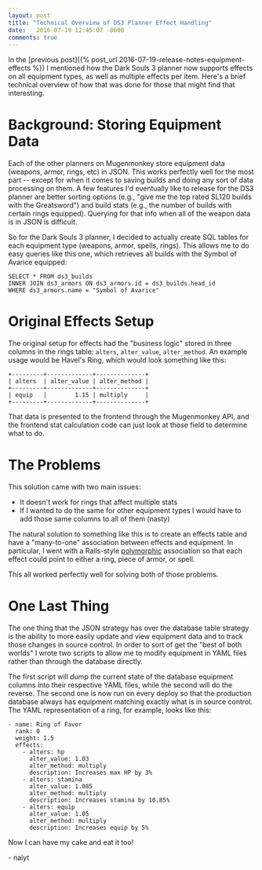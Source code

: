 ```yaml
---
layout: post
title: "Technical Overview of DS3 Planner Effect Handling"
date:   2016-07-19 12:45:07 -0600
comments: true
---
```


In the [previous post]({% post_url 2016-07-19-release-notes-equipment-effects %})
I mentioned how the Dark Souls 3 planner now supports effects on all equipment types,
as well as multiple effects per item. Here's a brief technical overview of how that was done
for those that might find that interesting.

# Background: Storing Equipment Data

Each of the other planners on Mugenmonkey store equipment data (weapons, armor, rings, etc)
in JSON. This works perfectly well for the most part -- except for when it comes to saving
builds and doing any sort of data processing on them. A few features I'd eventually
like to release for the DS3 planner are better sorting options (e.g., "give me the top
rated SL120 builds with the Greatsword") and build stats (e.g., the number of builds with
certain rings equipped). Querying for that info when all of the weapon data is in JSON
is difficult.

So for the Dark Souls 3 planner, I decided to actually create SQL tables for each equipment
type (weapons, armor, spells, rings). This allows me to do easy queries like this one, which
retrieves all builds with the Symbol of Avarice equipped:

```
SELECT * FROM ds3_builds
INNER JOIN ds3_armors ON ds3_armors.id = ds3_builds.head_id
WHERE ds3_armors.name = "Symbol of Avarice"
```

# Original Effects Setup

The original setup for effects had the "business logic" stored in three columns in
the rings table: `alters`, `alter_value`, `alter_method`. An example usage would be Havel's Ring,
which would look something like this:

```
+---------+-------------+--------------+
| alters  | alter_value | alter_method |
+---------+-------------+--------------+
| equip   |        1.15 | multiply     |
+---------+-------------+--------------+
```

That data is presented to the frontend through the Mugenmonkey API, and the frontend stat calculation
code can just look at those field to determine what to do.

# The Problems

This solution came with two main issues:

* It doesn't work for rings that affect multiple stats
* If I wanted to do the same for other equipment types I would have to add those same columns to all of them (nasty)

The natural solution to something like this is to create an effects table and have a
"many-to-one" association between effects and equipment. In particular, I went with a
Rails-style [polymorphic](http://guides.rubyonrails.org/association_basics.html#polymorphic-associations)
association so that each effect could point to either a ring, piece of armor, or spell.

This all worked perfectly well for solving both of those problems.

# One Last Thing

The one thing that the JSON strategy has over the database table strategy
is the ability to more easily update and view equipment data and to track those changes in source
control. In order to sort of get the "best of both worlds" I wrote two scripts to allow
me to modify equipment in YAML files rather than through the database directly.

The first script will dump the current state of the database equipment columns into their
respective YAML files, while the second will do the reverse. The second one is now run
on every deploy so that the production database always has equipment matching exactly
what is in source control. The YAML representation of a ring, for example, looks like this:

```
- name: Ring of Favor
  rank: 0
  weight: 1.5
  effects:
    - alters: hp
      alter_value: 1.03
      alter_method: multiply
      description: Increases max HP by 3%
    - alters: stamina
      alter_value: 1.085
      alter_method: multiply
      description: Increases stamina by 10.85%
    - alters: equip
      alter_value: 1.05
      alter_method: multiply
      description: Increases equip by 5%
```

Now I can have my cake and eat it too!

\- naiyt
